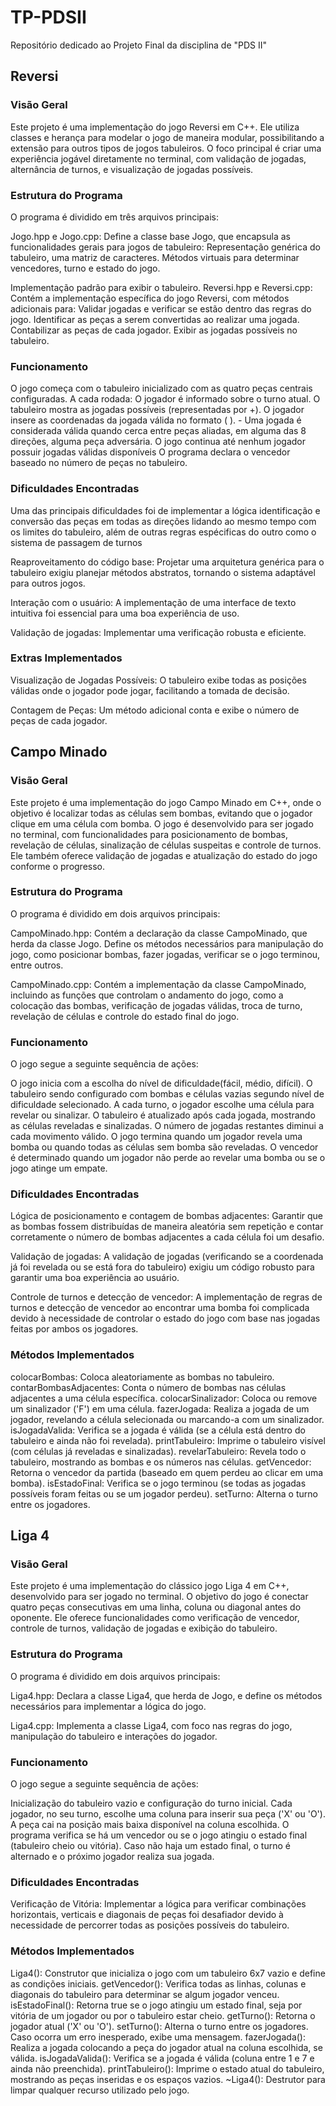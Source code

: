 # TP-PDSII
Repositório dedicado ao Projeto Final da disciplina de "PDS II"

## Reversi 
### Visão Geral
Este projeto é uma implementação do jogo Reversi em C++. Ele utiliza classes e herança para modelar o jogo de maneira modular, possibilitando a extensão para outros tipos de jogos tabuleiros. O foco principal é criar uma experiência jogável diretamente no terminal, com validação de jogadas, alternância de turnos, e visualização de jogadas possíveis.

### Estrutura do Programa
O programa é dividido em três arquivos principais:

Jogo.hpp e Jogo.cpp:
Define a classe base Jogo, que encapsula as funcionalidades gerais para jogos de tabuleiro:
Representação genérica do tabuleiro, uma matriz de caracteres.
Métodos virtuais para determinar vencedores, turno e estado do jogo.

Implementação padrão para exibir o tabuleiro.
Reversi.hpp e Reversi.cpp:
Contém a implementação específica do jogo Reversi, com métodos adicionais para:
Validar jogadas e verificar se estão dentro das regras do jogo.
Identificar as peças a serem convertidas ao realizar uma jogada.
Contabilizar as peças de cada jogador.
Exibir as jogadas possíveis no tabuleiro.

### Funcionamento
O jogo começa com o tabuleiro inicializado com as quatro peças centrais configuradas.
A cada rodada:
O jogador é informado sobre o turno atual.
O tabuleiro mostra as jogadas possíveis (representadas por +).
O jogador insere as coordenadas da jogada válida no formato (<linha> <coluna>).
    - Uma jogada é considerada válida quando cerca entre peças aliadas, em alguma das 8 direções, alguma peça adversária.
O jogo continua até nenhum jogador possuir jogadas válidas disponíveis
O programa declara o vencedor baseado no número de peças no tabuleiro.

### Dificuldades Encontradas

Uma das principais dificuldades foi de implementar a lógica identificação e conversão das peças em todas as direções lidando ao mesmo tempo com os limites do tabuleiro, além de outras regras espécificas do outro como o sistema de passagem de turnos

Reaproveitamento do código base:
Projetar uma arquitetura genérica para o tabuleiro exigiu planejar métodos abstratos, tornando o sistema adaptável para outros jogos.

Interação com o usuário:
A implementação de uma interface de texto intuitiva foi essencial para uma boa experiência de uso.

Validação de jogadas: 
Implementar uma verificação robusta e eficiente.

### Extras Implementados

Visualização de Jogadas Possíveis:
O tabuleiro exibe todas as posições válidas onde o jogador pode jogar, facilitando a tomada de decisão.

Contagem de Peças:
Um método adicional conta e exibe o número de peças de cada jogador.

## Campo Minado

### Visão Geral

Este projeto é uma implementação do jogo Campo Minado em C++, onde o objetivo é localizar todas as células sem bombas, 
evitando que o jogador clique em uma célula com bomba. O jogo é desenvolvido para ser jogado no terminal, com funcionalidades 
para posicionamento de bombas, revelação de células, sinalização de células suspeitas e controle de turnos. Ele também oferece 
validação de jogadas e atualização do estado do jogo conforme o progresso.

### Estrutura do Programa

O programa é dividido em dois arquivos principais:

CampoMinado.hpp: Contém a declaração da classe CampoMinado, que herda da classe Jogo. Define os métodos necessários para manipulação 
do jogo, como posicionar bombas, fazer jogadas, verificar se o jogo terminou, entre outros.

CampoMinado.cpp: Contém a implementação da classe CampoMinado, incluindo as funções que controlam o andamento do jogo, como a colocação 
das bombas, verificação de jogadas válidas, troca de turno, revelação de células e controle do estado final do jogo.

### Funcionamento

O jogo segue a seguinte sequência de ações:

O jogo inicia com a escolha do nível de dificuldade(fácil, médio, difícil).
O tabuleiro sendo configurado com bombas e células vazias segundo nível de dificuldade selecionado.
A cada turno, o jogador escolhe uma célula para revelar ou sinalizar.
O tabuleiro é atualizado após cada jogada, mostrando as células reveladas e sinalizadas.
O número de jogadas restantes diminui a cada movimento válido.
O jogo termina quando um jogador revela uma bomba ou quando todas as células sem bomba são reveladas.
O vencedor é determinado quando um jogador não perde ao revelar uma bomba ou se o jogo atinge um empate.

### Dificuldades Encontradas

Lógica de posicionamento e contagem de bombas adjacentes: Garantir que as bombas fossem distribuídas de maneira aleatória 
sem repetição e contar corretamente o número de bombas adjacentes a cada célula foi um desafio.

Validação de jogadas: A validação de jogadas (verificando se a coordenada já foi revelada ou se está fora do tabuleiro) 
exigiu um código robusto para garantir uma boa experiência ao usuário.

Controle de turnos e detecção de vencedor: A implementação de regras de turnos e detecção de vencedor ao encontrar uma bomba 
foi complicada devido à necessidade de controlar o estado do jogo com base nas jogadas feitas por ambos os jogadores.

### Métodos Implementados

colocarBombas: Coloca aleatoriamente as bombas no tabuleiro.
contarBombasAdjacentes: Conta o número de bombas nas células adjacentes a uma célula específica.
colocarSinalizador: Coloca ou remove um sinalizador ('F') em uma célula.
fazerJogada: Realiza a jogada de um jogador, revelando a célula selecionada ou marcando-a com um sinalizador.
isJogadaValida: Verifica se a jogada é válida (se a célula está dentro do tabuleiro e ainda não foi revelada).
printTabuleiro: Imprime o tabuleiro visível (com células já reveladas e sinalizadas).
revelarTabuleiro: Revela todo o tabuleiro, mostrando as bombas e os números nas células.
getVencedor: Retorna o vencedor da partida (baseado em quem perdeu ao clicar em uma bomba).
isEstadoFinal: Verifica se o jogo terminou (se todas as jogadas possíveis foram feitas ou se um jogador perdeu).
setTurno: Alterna o turno entre os jogadores.

## Liga 4

### Visão Geral

Este projeto é uma implementação do clássico jogo Liga 4 em C++, desenvolvido para ser jogado no terminal. 
O objetivo do jogo é conectar quatro peças consecutivas em uma linha, coluna ou diagonal antes do oponente. 
Ele oferece funcionalidades como verificação de vencedor, controle de turnos, validação de jogadas e exibição 
do tabuleiro.

### Estrutura do Programa

O programa é dividido em dois arquivos principais:

Liga4.hpp: Declara a classe Liga4, que herda de Jogo, e define os métodos necessários para implementar a lógica do jogo.

Liga4.cpp: Implementa a classe Liga4, com foco nas regras do jogo, manipulação do tabuleiro e interações do jogador.

### Funcionamento

O jogo segue a seguinte sequência de ações:

Inicialização do tabuleiro vazio e configuração do turno inicial.
Cada jogador, no seu turno, escolhe uma coluna para inserir sua peça ('X' ou 'O').
A peça cai na posição mais baixa disponível na coluna escolhida.
O programa verifica se há um vencedor ou se o jogo atingiu o estado final (tabuleiro cheio ou vitória).
Caso não haja um estado final, o turno é alternado e o próximo jogador realiza sua jogada.

### Dificuldades Encontradas

Verificação de Vitória: Implementar a lógica para verificar combinações horizontais, verticais e diagonais de peças 
foi desafiador devido à necessidade de percorrer todas as posições possíveis do tabuleiro.

### Métodos Implementados

Liga4(): Construtor que inicializa o jogo com um tabuleiro 6x7 vazio e define as condições iniciais.
getVencedor(): Verifica todas as linhas, colunas e diagonais do tabuleiro para determinar se algum jogador venceu.
isEstadoFinal(): Retorna true se o jogo atingiu um estado final, seja por vitória de um jogador ou por o tabuleiro estar cheio.
getTurno(): Retorna o jogador atual ('X' ou 'O').
setTurno(): Alterna o turno entre os jogadores. Caso ocorra um erro inesperado, exibe uma mensagem.
fazerJogada(): Realiza a jogada colocando a peça do jogador atual na coluna escolhida, se válida.
isJogadaValida(): Verifica se a jogada é válida (coluna entre 1 e 7 e ainda não preenchida).
printTabuleiro(): Imprime o estado atual do tabuleiro, mostrando as peças inseridas e os espaços vazios.
~Liga4(): Destrutor para limpar qualquer recurso utilizado pelo jogo.
